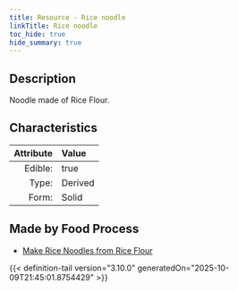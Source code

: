 ```yaml
---
title: Resource - Rice noodle
linkTitle: Rice noodle
toc_hide: true
hide_summary: true
---
```

<!-- This is generated by the MarsSim HelpGenertor, do not edit. -->

## Description
Noodle made of Rice Flour.

## Characteristics

| Attribute      | Value |
|--------:|:------|
|Edible:|true|
|Type:|Derived|
|Form:|Solid|
 



## Made by Food Process

- [Make Rice Noodles from Rice Flour](/docs/definitions/food/make-rice-noodles-from-rice-flour)

    


{{< definition-tail version="3.10.0" generatedOn="2025-10-09T21:45:01.8754429" >}}


